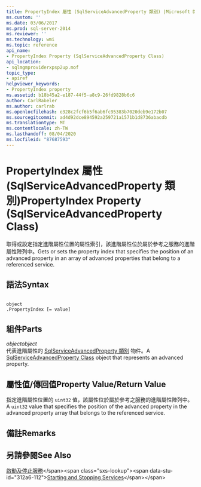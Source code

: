 ```yaml
---
title: PropertyIndex 屬性 (SqlServiceAdvancedProperty 類別) |Microsoft Docs
ms.custom: ''
ms.date: 03/06/2017
ms.prod: sql-server-2014
ms.reviewer: ''
ms.technology: wmi
ms.topic: reference
api_name:
- PropertyIndex Property (SqlServiceAdvancedProperty Class)
api_location:
- sqlmgmproviderxpsp2up.mof
topic_type:
- apiref
helpviewer_keywords:
- PropertyIndex property
ms.assetid: b18b45a2-e187-44f5-a8c9-26fd9828b6c6
author: CarlRabeler
ms.author: carlrab
ms.openlocfilehash: e328c2fcf6b5f6ab6fc95383b7020deb9e172b07
ms.sourcegitcommit: ad4d92dce894592a259721a1571b1d8736abacdb
ms.translationtype: MT
ms.contentlocale: zh-TW
ms.lasthandoff: 08/04/2020
ms.locfileid: "87687593"
---
```

# <a name="propertyindex-property-sqlserviceadvancedproperty-class"></a><span data-ttu-id="312a6-102">PropertyIndex 屬性 (SqlServiceAdvancedProperty 類別)</span><span class="sxs-lookup"><span data-stu-id="312a6-102">PropertyIndex Property (SqlServiceAdvancedProperty Class)</span></span>
  <span data-ttu-id="312a6-103">取得或設定指定進階屬性位置的屬性索引，該進階屬性位於屬於參考之服務的進階屬性陣列中。</span><span class="sxs-lookup"><span data-stu-id="312a6-103">Gets or sets the property index that specifies the position of an advanced property in an array of advanced properties that belong to a referenced service.</span></span>  
  
## <a name="syntax"></a><span data-ttu-id="312a6-104">語法</span><span class="sxs-lookup"><span data-stu-id="312a6-104">Syntax</span></span>  
  
```  
  
object  
.PropertyIndex [= value]  
```  
  
## <a name="parts"></a><span data-ttu-id="312a6-105">組件</span><span class="sxs-lookup"><span data-stu-id="312a6-105">Parts</span></span>  
 <span data-ttu-id="312a6-106">*object*</span><span class="sxs-lookup"><span data-stu-id="312a6-106">*object*</span></span>  
 <span data-ttu-id="312a6-107">代表進階屬性的 [SqlServiceAdvancedProperty 類別](sqlserviceadvancedproperty-class.md) 物件。</span><span class="sxs-lookup"><span data-stu-id="312a6-107">A [SqlServiceAdvancedProperty Class](sqlserviceadvancedproperty-class.md) object that represents an advanced property.</span></span>  
  
## <a name="property-valuereturn-value"></a><span data-ttu-id="312a6-108">屬性值/傳回值</span><span class="sxs-lookup"><span data-stu-id="312a6-108">Property Value/Return Value</span></span>  
 <span data-ttu-id="312a6-109">指定進階屬性位置的 `uint32` 值，該屬性位於屬於參考之服務的進階屬性陣列中。</span><span class="sxs-lookup"><span data-stu-id="312a6-109">A `uint32` value that specifies the position of the advanced property in the advanced property array that belongs to the referenced service.</span></span>  
  
## <a name="remarks"></a><span data-ttu-id="312a6-110">備註</span><span class="sxs-lookup"><span data-stu-id="312a6-110">Remarks</span></span>  
  
## <a name="see-also"></a><span data-ttu-id="312a6-111">另請參閱</span><span class="sxs-lookup"><span data-stu-id="312a6-111">See Also</span></span>  
 <span data-ttu-id="312a6-112">[啟動及停止服務](https://technet.microsoft.com/library/ms174886\(v=sql.105\).aspx)</span><span class="sxs-lookup"><span data-stu-id="312a6-112">[Starting and Stopping Services](https://technet.microsoft.com/library/ms174886\(v=sql.105\).aspx)</span></span>  
  
  
